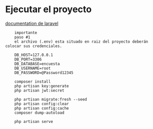 # Ejecutar el proyecto

[documentation de laravel](https://laravel.com/docs/6.x)

```
    importante 
    paso #1 
    el archivo (.env) esta situado en raiz del proyecto deberán colocar sus credenciales.
     
    DB_HOST=127.0.0.1
    DB_PORT=3306
    DB_DATABASE=encuesta
    DB_USERNAME=root
    DB_PASSWORD=@Password12345

    composer install
    php artisan key:generate
    php artisan jwt:secret
     
    php artisan migrate:fresh --seed
    php artisan config:clear
    php artisan config:cache
    composer dump-autoload
    
    php artisan serve

```
